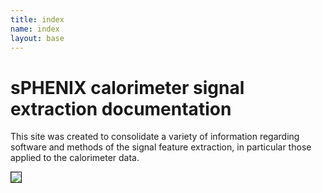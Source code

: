 ```yaml
---
title: index
name: index
layout: base
---
```


# sPHENIX calorimeter signal extraction documentation

This site was created to consolidate a variety of information regarding
software and methods of the signal feature extraction, in particular those
applied to the calorimeter data.

<img src="{{'images/site/sample_fit.png' | relative_url}}" style="border: 1px solid #1d1919;"/>